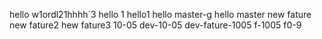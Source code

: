 hello w1ordl21hhhh`3
hello 1
hello1
hello master-g
hello master
new fature
new fature2
hew fature3
10-05
dev-10-05
dev-fature-1005
f-1005
f0-9
